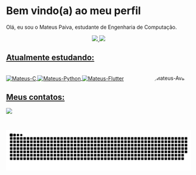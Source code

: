 # Bem vindo(a) ao meu perfil

Olá, eu sou o Mateus Paiva, estudante de Engenharia de Computação.
 
 <div align="center">
  <a href="https://github.com/mateusopaiva">
  <img height="180em" src="https://github-readme-stats.vercel.app/api?username=mateusopaiva&show_icons=true&theme=dark&include_all_commits=true&count_private=true"/>
  <img height="180em" src="https://github-readme-stats.vercel.app/api/top-langs/?username=mateusopaiva&layout=compact&langs_count=7&theme=dark"/>
</div>

## Atualmente estudando:
<div style="display: inline_block"><br>
  <img align="center" alt="Mateus-C" height="30" width="30" src="https://cdn.jsdelivr.net/gh/devicons/devicon/icons/c/c-original.svg"/>
  <img align="center" alt="Mateus-Python" height="30" width="30" src="https://cdn.jsdelivr.net/gh/devicons/devicon/icons/python/python-original.svg" />
  <img align="center" alt="Mateus-Flutter" height="30" width="30" src="https://cdn.jsdelivr.net/gh/devicons/devicon/icons/flutter/flutter-original.svg"/>

 
  <img align="right" alt="Mateus-Avatar" height="150" style="border-radius:50px;" src= "https://user-images.githubusercontent.com/106707389/181863920-b65a78eb-75aa-418f-8798-7198542cfc66.png">
 </div>
          
## Meus contatos:
<div>
  <a href="https://www.linkedin.com/in/mateusopaiva/" target="_blank"><img src="https://img.shields.io/badge/LinkedIn-0077B5?style=for-the-badge&logo=linkedin&logoColor=white" target="_blank"></a>
 
 ![Snake animation](https://github.com/mateusopaiva/mateusopaiva/blob/output/github-contribution-grid-snake.svg)
 
</div>
